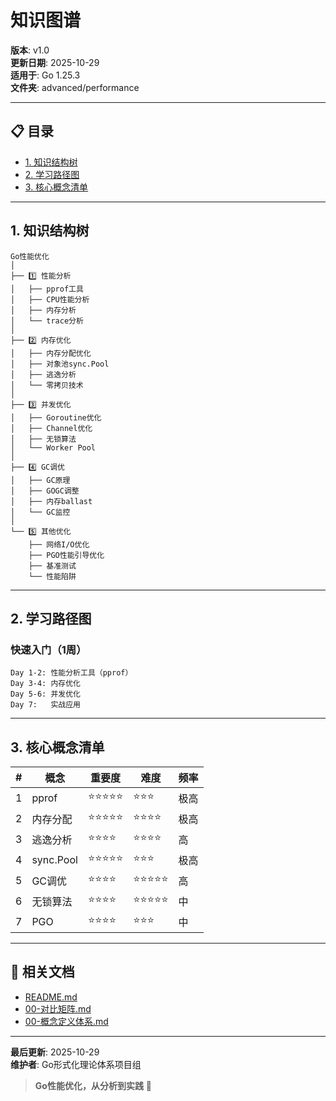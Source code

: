 ﻿# 知识图谱

**版本**: v1.0  
**更新日期**: 2025-10-29  
**适用于**: Go 1.25.3  
**文件夹**: advanced/performance

---

## 📋 目录

- [1. 知识结构树](#1-知识结构树)
- [2. 学习路径图](#2-学习路径图)
- [3. 核心概念清单](#3-核心概念清单)

---

## 1. 知识结构树

```text
Go性能优化
│
├── 1️⃣ 性能分析
│   ├── pprof工具
│   ├── CPU性能分析
│   ├── 内存分析
│   └── trace分析
│
├── 2️⃣ 内存优化
│   ├── 内存分配优化
│   ├── 对象池sync.Pool
│   ├── 逃逸分析
│   └── 零拷贝技术
│
├── 3️⃣ 并发优化
│   ├── Goroutine优化
│   ├── Channel优化
│   ├── 无锁算法
│   └── Worker Pool
│
├── 4️⃣ GC调优
│   ├── GC原理
│   ├── GOGC调整
│   ├── 内存ballast
│   └── GC监控
│
└── 5️⃣ 其他优化
    ├── 网络I/O优化
    ├── PGO性能引导优化
    ├── 基准测试
    └── 性能陷阱
```

---

## 2. 学习路径图

### 快速入门（1周）

```text
Day 1-2: 性能分析工具（pprof）
Day 3-4: 内存优化
Day 5-6: 并发优化
Day 7:   实战应用
```

---

## 3. 核心概念清单

| # | 概念 | 重要度 | 难度 | 频率 |
|---|------|--------|------|------|
| 1 | pprof | ⭐⭐⭐⭐⭐ | ⭐⭐⭐ | 极高 |
| 2 | 内存分配 | ⭐⭐⭐⭐⭐ | ⭐⭐⭐⭐ | 极高 |
| 3 | 逃逸分析 | ⭐⭐⭐⭐ | ⭐⭐⭐⭐ | 高 |
| 4 | sync.Pool | ⭐⭐⭐⭐⭐ | ⭐⭐⭐ | 极高 |
| 5 | GC调优 | ⭐⭐⭐⭐ | ⭐⭐⭐⭐⭐ | 高 |
| 6 | 无锁算法 | ⭐⭐⭐⭐ | ⭐⭐⭐⭐⭐ | 中 |
| 7 | PGO | ⭐⭐⭐⭐ | ⭐⭐⭐ | 中 |

---

## 🔗 相关文档

- [README.md](./README.md)
- [00-对比矩阵.md](./00-对比矩阵.md)
- [00-概念定义体系.md](./00-概念定义体系.md)

---

**最后更新**: 2025-10-29  
**维护者**: Go形式化理论体系项目组

> **Go性能优化，从分析到实践** 🚀

